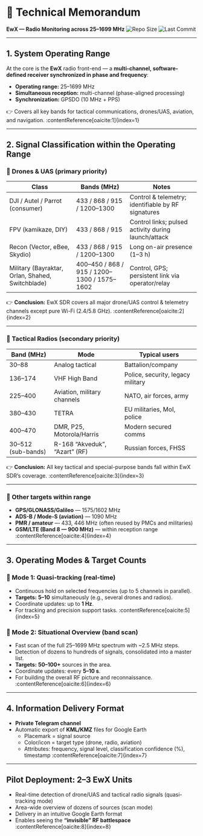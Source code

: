 # 📑 Technical Memorandum  
**EwX — Radio Monitoring across 25–1699 MHz**
![Repo Size](https://img.shields.io/github/repo-size/EwX-TraceGrid/ewx-tracegrid)
![Last Commit](https://img.shields.io/github/last-commit/EwX-TraceGrid/ewx-tracegrid)

---

## 1. System Operating Range
At the core is the **EwX** radio front-end — a **multi-channel, software-defined receiver synchronized in phase and frequency**:

- **Operating range:** 25–1699 MHz  
- **Simultaneous reception:** multi-channel (phase-aligned processing)  
- **Synchronization:** GPSDO (10 MHz + PPS)

👉 Covers all key bands for tactical communications, drones/UAS, aviation, and navigation.  :contentReference[oaicite:1]{index=1}

---

## 2. Signal Classification within the Operating Range

### 🔹 Drones & UAS (primary priority)

| Class | Bands (MHz) | Notes |
|---|---|---|
| DJI / Autel / Parrot (consumer) | 433 / 868 / 915 / 1200–1300 | Control & telemetry; identifiable by RF signatures |
| FPV (kamikaze, DIY) | 433 / 868 / 915 | Control links; pulsed activity during launch/attack |
| Recon (Vector, eBee, Skydio) | 433 / 868 / 915 / 1200–1300 | Long on-air presence (1–3 h) |
| Military (Bayraktar, Orlan, Shahed, Switchblade) | 400–450 / 868 / 915 / 1200–1300 / 1575–1602 | Control, GPS; persistent link via operator/relay |

👉 **Conclusion:** EwX SDR covers all major drone/UAS control & telemetry channels except pure Wi-Fi (2.4/5.8 GHz).  :contentReference[oaicite:2]{index=2}

---

### 🔹 Tactical Radios (secondary priority)

| Band (MHz) | Mode | Typical users |
|---|---|---|
| 30–88 | Analog tactical | Battalion/company |
| 136–174 | VHF High Band | Police, security, legacy military |
| 225–400 | Aviation, military channels | NATO, air forces, army |
| 380–430 | TETRA | EU militaries, MoI, police |
| 400–470 | DMR, P25, Motorola/Harris | Modern secured comms |
| 30–512 (sub-bands) | R-168 “Akveduk”, “Azart” (RF) | Russian forces, FHSS |

👉 **Conclusion:** All key tactical and special-purpose bands fall within EwX SDR’s coverage.  :contentReference[oaicite:3]{index=3}

---

### 🔹 Other targets within range
- **GPS/GLONASS/Galileo** — 1575/1602 MHz  
- **ADS-B / Mode-S (aviation)** — 1090 MHz  
- **PMR / amateur** — 433, 446 MHz (often reused by PMCs and militaries)  
- **GSM/LTE (Band 8 — 900 MHz)** — within reception range  :contentReference[oaicite:4]{index=4}

---

## 3. Operating Modes & Target Counts

### 🔸 Mode 1: **Quasi-tracking (real-time)**
- Continuous hold on selected frequencies (up to 5 channels in parallel).  
- **Targets:** **5–10** simultaneously (e.g., several drones and radios).  
- Coordinate updates: up to **1 Hz**.  
- For tracking and precision support tasks.  :contentReference[oaicite:5]{index=5}

### 🔸 Mode 2: **Situational Overview (band scan)**
- Fast scan of the full 25–1699 MHz spectrum with ~2.5 MHz steps.  
- Detection of dozens to hundreds of signals, consolidated into a master list.  
- **Targets:** **50–100+** sources in the area.  
- Coordinate updates: every **5–10 s**.  
- For building the overall RF picture and reconnaissance.  :contentReference[oaicite:6]{index=6}

---

## 4. Information Delivery Format
- **Private Telegram channel**  
- Automatic export of **KML/KMZ** files for Google Earth  
  - Placemark = signal source  
  - Color/icon = target type (drone, radio, aviation)  
  - Attributes: frequency, signal level, classification confidence (%), timestamp  :contentReference[oaicite:7]{index=7}

---

## Pilot Deployment: 2–3 EwX Units
- Real-time detection of drone/UAS and tactical radio signals (quasi-tracking mode)  
- Area-wide overview of dozens of sources (scan mode)  
- Delivery in an intuitive Google Earth format  
- Enables seeing the **“invisible” RF battlespace**  :contentReference[oaicite:8]{index=8}
